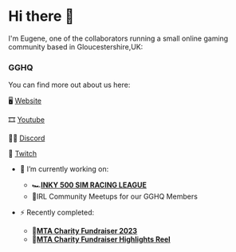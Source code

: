 # Hi there 👋

I'm Eugene, one of the collaborators running a small online gaming community based in Gloucestershire,UK:

### GGHQ

You can find more out about us here:

🖥 [Website](https://gghq.io)

🎞 [Youtube](https://youtube.com/gghqio)

👩‍💻 [Discord](https://discord.gg/zeW4Rs4rDe)

💟 [Twitch](https://twitch.tv/gghqio)

- 🔭 I’m currently working on:
  - 🏎[**INKY 500 SIM RACING LEAGUE**](https://gghq.io/season/season-3])
  - 🎉IRL Community Meetups for our GGHQ Members

- ⚡ Recently completed:
  - 🎨[**MTA Charity Fundraiser 2023**](https://gghq.io/mta-fundraiser-2023)
  - 🎥[**MTA Charity Fundraiser Highlights Reel**](https://youtu.be/C9wmbcNYlCk)
<!--
**EugeneGGHQ/EugeneGGHQ** is a ✨ _special_ ✨ repository because its `README.md` (this file) appears on your GitHub profile.

Here are some ideas to get you started:

- 🔭 I’m currently working on ...
- 🌱 I’m currently learning ...
- 👯 I’m looking to collaborate on ...
- 🤔 I’m looking for help with ...
- 💬 Ask me about ...
- 📫 How to reach me: ...
- 😄 Pronouns: ...
- ⚡ Fun fact: ...
-->

